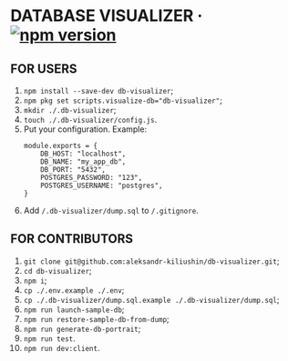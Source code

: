 # DATABASE VISUALIZER &middot; [![npm version](https://img.shields.io/npm/v/db-visualizer)](https://www.npmjs.com/package/db-visualizer)

## FOR USERS

1.  `npm install --save-dev db-visualizer`;
2.  `npm pkg set scripts.visualize-db="db-visualizer"`;
3.  `mkdir ./.db-visualizer`;
4.  `touch ./.db-visualizer/config.js`.
5.  Put your configuration. Example:
    ```
    module.exports = {
    	DB_HOST: "localhost",
    	DB_NAME: "my_app_db",
    	DB_PORT: "5432",
    	POSTGRES_PASSWORD: "123",
    	POSTGRES_USERNAME: "postgres",
    }
    ```
6.  Add `/.db-visualizer/dump.sql` to `/.gitignore`.

## FOR CONTRIBUTORS

1. `git clone git@github.com:aleksandr-kiliushin/db-visualizer.git`;
2. `cd db-visualizer`;
3. `npm i`;
4. `cp ./.env.example ./.env`;
5. `cp ./.db-visualizer/dump.sql.example ./.db-visualizer/dump.sql`;
6. `npm run launch-sample-db`;
7. `npm run restore-sample-db-from-dump`;
8. `npm run generate-db-portrait`;
9. `npm run test`.
10. `npm run dev:client`.
